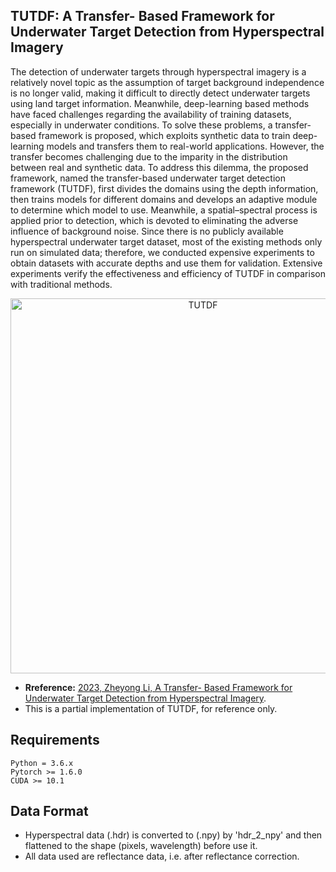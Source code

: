 ## TUTDF: A Transfer- Based Framework for Underwater Target Detection from Hyperspectral Imagery

The detection of underwater targets through hyperspectral imagery is a relatively novel topic as the assumption of target background independence is no longer valid, making it difficult to directly detect underwater targets using land target information. Meanwhile, deep-learning based methods have faced challenges regarding the availability of training datasets, especially in underwater conditions. To solve these problems, a transfer-based framework is proposed,  which exploits synthetic data to train deep-learning models and transfers them to real-world applications. However, the transfer becomes challenging due to the imparity in the distribution between real and synthetic data. To address this dilemma, the proposed framework, named the transfer-based underwater target detection framework (TUTDF), first divides the domains using the depth information, then trains models for different domains and develops an adaptive module to determine which model to use. Meanwhile, a spatial–spectral process is applied prior to detection, which is devoted to eliminating the adverse influence of background noise. Since there is no publicly available hyperspectral underwater target dataset, most of the existing methods only run on simulated data; therefore, we conducted expensive experiments to obtain datasets with accurate depths and use them for validation. Extensive experiments verify the effectiveness and efficiency of TUTDF in comparison with traditional methods.



<div align=center><img src="https://github.com/lijinchao98/TUTDF\model\resnet_readme\fig.jpg" width="600px" alt="TUTDF"></div>



* **Rreference:** [2023, Zheyong Li, A Transfer- Based Framework for Underwater Target Detection from Hyperspectral Imagery](https://doi.org/10.3390/rs15041023). 
* This is a partial implementation of TUTDF, for reference only.

## Requirements
```
Python = 3.6.x
Pytorch >= 1.6.0
CUDA >= 10.1
```
## Data Format
* Hyperspectral data (.hdr) is converted to (.npy) by 'hdr_2_npy' and then flattened to the shape (pixels, wavelength) before use it.
* All data used are reflectance data, i.e. after reflectance correction.
